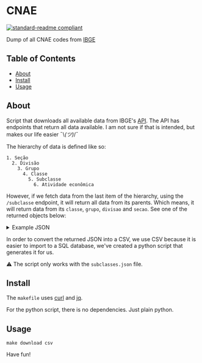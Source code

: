 # CNAE

[![standard-readme compliant](https://img.shields.io/badge/readme%20style-standard-brightgreen.svg?style=flat-square)](https://github.com/RichardLitt/standard-readme)

Dump of all CNAE codes from [IBGE][1]

## Table of Contents

- [About](#about)
- [Install](#install)
- [Usage](#usage)

## About

Script that downloads all available data from IBGE's [API][2]. The API has
endpoints that return all data available. I am not sure if that is intended,
but makes our life easier ¯\\_(ツ)_/¯

The hierarchy of data is defined like so:

```
1. Seção
  2. Divisão
    3. Grupo
      4. Classe
        5. Subclasse
          6. Atividade econômica
```

However, if we fetch data from the last item of the hierarchy, using the
`/subclasse` endpoint, it will return all data from its parents. Which means,
it will return data from its `classe`, `grupo`, `divisao` and `secao`. See one
of the returned objects below:

<details>
<summary>Example JSON</summary>

```json
{
  "id": "4929902",
  "descricao": "TRANSPORTE RODOVIÁRIO COLETIVO DE PASSAGEIROS, SOB REGIME DE FRETAMENTO, INTERMUNICIPAL, INTERESTADUAL E INTERNACIONAL",
  "classe": {
    "id": "49299",
    "descricao": "TRANSPORTE RODOVIÁRIO COLETIVO DE PASSAGEIROS, SOB REGIME DE FRETAMENTO, E OUTROS TRANSPORTES RODOVIÁRIOS NÃO ESPECIFICADOS ANTERIORMENTE",
    "grupo": {
      "id": "492",
      "descricao": "TRANSPORTE RODOVIÁRIO DE PASSAGEIROS",
      "divisao": {
        "id": "49",
        "descricao": "TRANSPORTE TERRESTRE",
        "secao": {
          "id": "H",
          "descricao": "TRANSPORTE, ARMAZENAGEM E CORREIO"
        }
      }
    },
    "observacoes": [
      "Esta classe compreende - o transporte rodoviário coletivo de passageiros, sob o regime de fretamento\r\n- a organização de excursões em veículos rodoviários próprios\r\n- o transporte de empregados para terceiros\r\n- outros transportes rodoviários de passageiros, sem itinerário fixo, não especificados anteriormente",
      "Esta classe NÃO compreende - os serviços de ambulâncias (86.22-4)\r\n- o transporte escolar (49.24-8)\r\n- a locação de automóveis com motorista ou condutor (49.23-0)\r\n- a locação de automóveis sem motorista ou condutor (77.11-0)\r\n- o transporte turístico em veículos de tração animal (93.29-8)"
    ]
  },
  "atividades": [
    "ÔNIBUS COM MOTORISTA (CONDUTOR), INTERMUNICIPAL, INTERESTADUAL, INTERNACIONAL; LOCAÇÃO DE"
  ],
  "observacoes": [
    "Esta subclasse compreende - o transporte rodoviário coletivo de passageiros, sob regime de fretamento no âmbito intermunicipal, fora da região metropolitana, interestadual e internacional",
    "Esta subclasse NÃO compreende - a locação de automóveis com motorista ou condutor (4923-0/02)\r\n- o transporte especializado na locomoção de estudantes da rede pública ou privada (4924-8/00)\r\n- a locação de automóveis sem motorista ou condutor (7711-0/00)"
  ]
}
```

</details>

In order to convert the returned JSON into a CSV, we use CSV because it is
easier to import to a SQL database, we've created a python script that
generates it for us.

:warning: The script only works with the `subclasses.json` file.

## Install

The `makefile` uses [curl][3] and [jq][4].

For the python script, there is no dependencies. Just plain python.

## Usage

```
make download csv
```

Have fun!


[1]: https://www.ibge.gov.br/
[2]: https://servicodados.ibge.gov.br/api/docs/cnae?versao=2
[3]: https://curl.se/
[4]: https://stedolan.github.io/jq/
